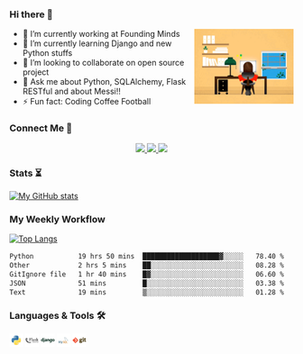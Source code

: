 ### Hi there 👋

<img align="right" src="JXA0.gif" width="35%" >

- 🔭 I’m currently working at Founding Minds
- 🌱 I’m currently learning Django and new Python stuffs
- 👯 I’m looking to collaborate on open source project          
- 💬 Ask me about Python, SQLAlchemy, Flask RESTful and about Messi!!
- ⚡ Fun fact: Coding Coffee Football



    
### Connect Me :speech_balloon:
<div style="text-align:center;" >

<a href="https://www.linkedin.com/in/fasil-k/" >
    <img src="https://img.shields.io/badge/linkedin-%230077B5.svg?&style=for-the-badge&logo=linkedin&logoColor=white" />
</a>

<a href="https://www.instagram.com/fasi.l.eo/">
    <img src="https://img.shields.io/badge/Instagram-%238a3ab9.svg?&style=for-the-badge&logo=instagram&logoColor=white"  />
</a>
<a href="https://stackoverflow.com/users/14533334/fasil-k">
    <img src="https://img.shields.io/badge/stackoverflow-%23ef8236.svg?&style=for-the-badge&logo=stackoverflow&logoColor=white"  />
</a>
</div>

### Stats :hourglass_flowing_sand:
[![My GitHub stats](https://github-readme-stats.vercel.app/api?username=Fasil005&count_private=true&theme=gotham&showicons=true)](https://github.com/Fasil005/github-readme-stats)


### My Weekly Workflow

[![Top Langs](https://github-readme-stats.vercel.app/api/top-langs/?username=fasil005&count_private=true&theme=radical)](https://github.com/fasil005/github-readme-stats)

<!--START_SECTION:waka-->
```text
Python           19 hrs 50 mins  ███████████████████▓░░░░░   78.40 % 
Other            2 hrs 5 mins    ██░░░░░░░░░░░░░░░░░░░░░░░   08.28 % 
GitIgnore file   1 hr 40 mins    █▓░░░░░░░░░░░░░░░░░░░░░░░   06.60 % 
JSON             51 mins         █░░░░░░░░░░░░░░░░░░░░░░░░   03.38 % 
Text             19 mins         ▒░░░░░░░░░░░░░░░░░░░░░░░░   01.28 % 
```
<!--END_SECTION:waka-->



### Languages & Tools :hammer_and_wrench:

<code><img width=24px src="https://raw.githubusercontent.com/github/explore/80688e429a7d4ef2fca1e82350fe8e3517d3494d/topics/python/python.png"></code>
<code><img width=24px src="https://raw.githubusercontent.com/github/explore/80688e429a7d4ef2fca1e82350fe8e3517d3494d/topics/flask/flask.png"></code>
<code><img width=24px src="https://raw.githubusercontent.com/github/explore/80688e429a7d4ef2fca1e82350fe8e3517d3494d/topics/django/django.png"></code>
<code><img width=24px src="https://raw.githubusercontent.com/github/explore/80688e429a7d4ef2fca1e82350fe8e3517d3494d/topics/mysql/mysql.png"></code>
<code><img width=24px src="https://raw.githubusercontent.com/github/explore/80688e429a7d4ef2fca1e82350fe8e3517d3494d/topics/git/git.png"></code>
